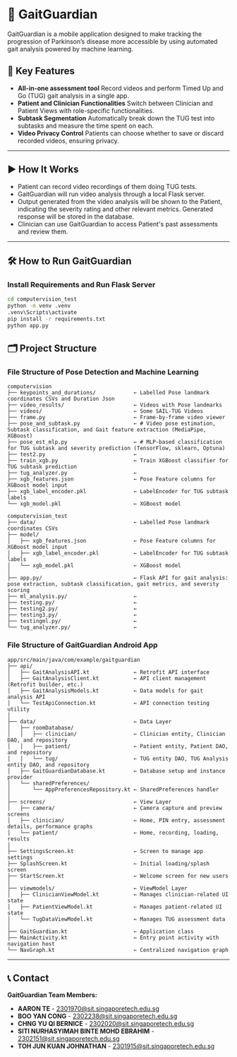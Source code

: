 # 🦶 GaitGuardian
GaitGuardian is a mobile application designed to make tracking the progression of Parkinson’s disease more accessible by using automated gait analysis powered by machine learning.

## 🔐 Key Features

- **All-in-one assessment tool** Record videos and perform Timed Up and Go (TUG) gait analysis in a single app.
- **Patient and Clinician Functionalities** Switch between Clinician and Patient Views with role-specific functionalities.
- **Subtask Segmentation** Automatically break down the TUG test into subtasks and measure the time spent on each.
- **Video Privacy Control** Patients can choose whether to save or discard recorded videos, ensuring privacy.
---
## ▶️ How It Works
- Patient can record video recordings of them doing TUG tests.
- GaitGuardian will run video analysis through a local Flask server.
- Output generated from the video analysis will be shown to the Patient, indicating the severity rating and other relevant metrics. Generated response will be stored in the database.
- Clinician can use GaitGuardian to access Patient's past assessments and review them.
---
## 🛠️ How to Run GaitGuardian
### Install Requirements and Run Flask Server

```bash
cd computervision_test
python -m venv .venv
.venv\Scripts\activate
pip install -r requirements.txt
python app.py
```


## 🗂️ Project Structure
### File Structure of Pose Detection and Machine Learning
```
computervision
├── keypoints_and_durations/            ← Labelled Pose landmark coordinates CSVs and Duration Json
├── video_results/                      ← Videos with Pose landmarks
├── videos/                             ← Some SAIL-TUG Videos
├── frame.py                            ← Frame-by-frame video viewer
├── pose_and_subtask.py                 ← # Video pose estimation, Subtask classification, and Gait feature extraction (MediaPipe, XGBoost)
├── pose_est_mlp.py                     ← # MLP-based classification for TUG subtask and severity prediction (TensorFlow, sklearn, Optuna)
├── test2.py                            ← 
├── train_xgb.py                        ← Train XGBoost classifier for TUG subtask prediction
├── tug_analyzer.py                     ← 
├── xgb_features.json                   ← Pose Feature columns for XGBoost model input
├── xgb_label_encoder.pkl               ← LabelEncoder for TUG subtask labels
└── xgb_model.pkl                       ← XGBoost model

computervision_test
├── data/                               ← Labelled Pose landmark coordinates CSVs
├── model/
│   ├── xgb_features.json               ← Pose Feature columns for XGBoost model input
│   ├── xgb_label_encoder.pkl           ← LabelEncoder for TUG subtask labels
│   └── xgb_model.pkl                   ← XGBoost model
│
├── app.py/                             ← Flask API for gait analysis: pose extraction, subtask classification, gait metrics, and severity scoring
├── ml_analysis.py/                     ← 
├── testing.py/                         ← 
├── testing2.py/                        ← 
├── testing3.py/                        ← 
├── testingml.py/                       ← 
└── tug_analyzer.py/                    ← 
```

### File Structure of GaitGuardian Android App
```
app/src/main/java/com/example/gaitguardian
├── api/                                      
│   ├── GaitAnalysisAPI.kt              ← Retrofit API interface
│   ├── GaitAnalysisClient.kt           ← API client management (Retrofit builder, etc.)
│   ├── GaitAnalysisModels.kt           ← Data models for gait analysis API
│   └── TestApiConnection.kt            ← API connection testing utility
│
├── data/                               ← Data Layer
│   ├── roomDatabase/                  
│   │   ├── clinician/                  ← Clinician entity, Clinician DAO, and repository
│   │   ├── patient/                    ← Patient entity, Patient DAO, and repository
│   │   └── tug/                        ← TUG entity DAO, TUG Analysis entity DAO, and repository
│   ├── GaitGuardianDatabase.kt         ← Database setup and instance provider
│   └── sharedPreferences/             
│       └── AppPreferencesRepository.kt ← SharedPreferences handler
│
├── screens/                            ← View Layer
│   ├── camera/                         ← Camera capture and preview screens
│   ├── clinician/                      ← Home, PIN entry, assessment details, performance graphs
│   └── patient/                        ← Home, recording, loading, results
│
├── SettingsScreen.kt                   ← Screen to manage app settings
├── SplashScreen.kt                     ← Initial loading/splash screen
├── StartScreen.kt                      ← Welcome screen for new users
│
├── viewmodels/                         ← ViewModel Layer
│   ├── ClinicianViewModel.kt           ← Manages clinician-related UI state
│   ├── PatientViewModel.kt             ← Manages patient-related UI state
│   └── TugDataViewModel.kt             ← Manages TUG assessment data
│
├── GaitGuardian.kt                     ← Application class
├── MainActivity.kt                     ← Entry point activity with navigation host
└── NavGraph.kt                         ← Centralized navigation graph
```

---

## 📞	 Contact
**GaitGuardian Team Members:**
- **AARON TE** - 2301970@sit.singaporetech.edu.sg
- **BOO YAN CONG** - 2302238@sit.singaporetech.edu.sg
- **CHNG YU QI BERNICE** - 2302020@sit.singaporetech.edu.sg
- **SITI NURHASYIMAH BINTE MOHD EBRAHIM** - 2302151@sit.singaporetech.edu.sg
- **TOH JUN KUAN JOHNATHAN** - 2301915@sit.singaporetech.edu.sg
